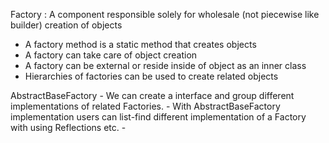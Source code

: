 Factory : A component responsible solely for wholesale (not piecewise like builder) creation of objects

- A factory method is a static method that creates objects
- A factory can take care of object creation
- A factory can be external or reside inside of object as an inner class
- Hierarchies of factories can be used to create related objects

AbstractBaseFactory
    - We can create a interface and group different implementations of related Factories.
    - With AbstractBaseFactory implementation users can list-find different implementation of a Factory with using Reflections etc.
    - 
